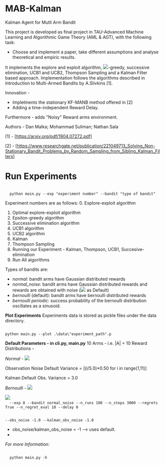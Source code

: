 # MAB-Kalman
Kalman Agent for Mutli Arm Bandit

This project is developed as final project in TAU-Advanced Machine Learning and Algorithmic Game Theory (AML & AGT),
with the following task:
- Choose and implement a paper, take different assumptions and analyse theoretical and empiric results.

It implements the explore and exploit algorithm, <img src="https://render.githubusercontent.com/render/math?math=$\epsilon$">-greedy, successive elimination, UCB1 and UCB2, Thompson Sampling and a Kalman Filter based approach. 
Implementation follows the algorithms described in Introduction to Multi-Armed Bandits by A.Slivkins [1].

Innovation - 
- Implelments the stationary KF-MANB method offered in [2]
- Adding a time-independent Reward Delay.


Furthermore - adds "Noisy" Reward arms environment.

Authors - 
Dan Malka;
Mohammad Suliman;
Nathan Sala

[1] - [https://arxiv.org/pdf/1904.07272.pdf]

[2] - [https://www.researchgate.net/publication/221049713_Solving_Non-Stationary_Bandit_Problems_by_Random_Sampling_from_Sibling_Kalman_Filters]

# Run Experiments
<code>
  python main.py --exp "experiment number" --bandit "type of bandit"  
</code>
  
Experiment numbers are as follows: 
  0. Explore-exploit algorithm
  1. Optimal explore-exploit algorithm
  2. Epsilon-greedy algorithm
  3. Successive elimination algorithm
  4. UCB1 algorithm
  5. UCB2 algorithm
  6. Kalman
  7. Thompson Sampling
  8. Running our Experiment - Kalman, Thompson, UCB1, Succesive-elimination
  9. Run All algorithms


Types of bandits are:
- *normal*: bandit arms have Gaussian distributed rewards
- *normal_noise*: bandit arms have Gaussian distributed rewards and rewards are obtained with noise (<img src="https://render.githubusercontent.com/render/math?math=$\sigma^2_{obs} = 3.0$"> as Default)
- *bernoulli* (default): bandit arms have bernoulli distributed rewards
- *bernoulli periodic*: success probability of the bernoulli distribution oscillates as a sinusoid.

**Plot Experiments**
Experiments data is stored as pickle files under the data directory.

<code>
python main.py --plot .\data\"experiment_path".p
</code>


**Default Parameters - in cli.py, main.py**
10 Arms - i.e. |A| = 10
Reward Distributions - 

*Normal* - <img src="https://render.githubusercontent.com/render/math?math=$\mu_i = [0.5, 1.0..+0.5k] k\in [0,|A|] , \quad \sigma^2_i = [0.5, 1.0..+0.5k] k\in [0,|A|]$">

Observation Noise Default Variance = [(i/5.0)*0.50 for i in range(1,11)]

Kalman Default Obs. Variance = 3.0

*Bernoulli* - <img src="https://render.githubusercontent.com/render/math?math=$P_i = [0.4, 0.45, 0.5, 0.55, 0.6] $">

<img src="https://render.githubusercontent.com/render/math?math=$\sigma^2_{obs} = 3.0$"> 

<code>
  --exp 8 --bandit normal_noise --n_runs 100 --n_steps 3000 --regrets True --n_regret_eval 10 --delay 0
  
  --obs_noise -1.0 --kalman_obs_noise -1.0
</code>

 - obs_noise/kalman_obs_noise = -1 --> uses default.
 - 
*For more Information:*

<code>
  python main.py -h
</code>
  
